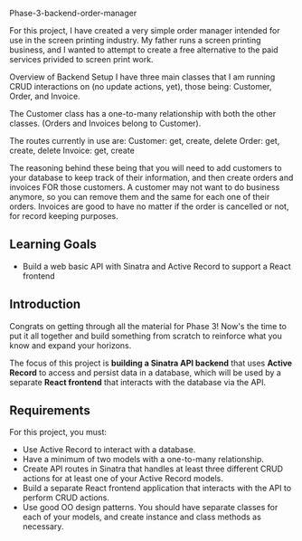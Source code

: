 Phase-3-backend-order-manager

  For this project, I have created a very simple order manager intended for use in the screen printing industry.
My father runs a screen printing business, and I wanted to attempt to create a free alternative to the paid services 
privided to screen print work. 

Overview of Backend Setup
  I have three main classes that I am running CRUD interactions on (no update actions, yet), those being: 
  Customer, Order, and Invoice. 
  
  The Customer class has a one-to-many relationship with both the other classes. 
  (Orders and Invoices belong to Customer).
  
  The routes currently in use are: 
  Customer: get, create, delete
  Order: get, create, delete
  Invoice: get, create
  
  The reasoning behind these being that you will need to add customers to your database to keep track of their information, and then create orders and invoices 
  FOR those customers. A customer may not want to do business anymore, so you can remove them and the same for each one of their orders. Invoices are good to have     no matter if the order is cancelled or not, for record keeping purposes. 
  
  

## Learning Goals

- Build a web basic API with Sinatra and Active Record to support a React
  frontend

## Introduction

Congrats on getting through all the material for Phase 3! Now's the time to put
it all together and build something from scratch to reinforce what you know and
expand your horizons.

The focus of this project is **building a Sinatra API backend** that uses
**Active Record** to access and persist data in a database, which will be used
by a separate **React frontend** that interacts with the database via the API.

## Requirements

For this project, you must:

- Use Active Record to interact with a database.
- Have a minimum of two models with a one-to-many relationship.
- Create API routes in Sinatra that handles at least three different CRUD
  actions for at least one of your Active Record models.
- Build a separate React frontend application that interacts with the API to
  perform CRUD actions.
- Use good OO design patterns. You should have separate classes for each of your
  models, and create instance and class methods as necessary.


